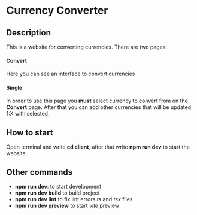 # Currency Converter

## Description
This is a website for converting currencies. There are two pages:

#### Convert
Here you can see an interface to convert currencies

#### Single 
In order to use this page you **must** select currency to convert from on the **Convert** page. After that you can add other currencies that will be updated 1:X with selected.


## How to start 
Open terminal and write **cd client**, after that write **npm run dev** to start the website.

## Other commands

- **npm run dev**: to start development
- **npm run dev build** to build project
- **npm run dev lint** to fix lint errors *ts* and *tsx* files
- **npm run dev preview** to start *vite* preview